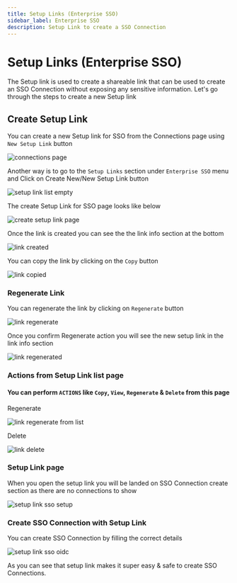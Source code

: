 ```yaml
---
title: Setup Links (Enterprise SSO)
sidebar_label: Enterprise SSO
description: Setup Link to create a SSO Connection
---
```


# Setup Links (Enterprise SSO)

The Setup link is used to create a shareable link that can be used to create an SSO Connection without exposing any sensitive information.
Let's go through the steps to create a new Setup link

## Create Setup Link

You can create a new Setup link for SSO from the Connections page using `New Setup Link` button

![connections page](/images/docs/admin-portal/setup-links/sso/connections-page.png)

Another way is to go to the `Setup Links` section under `Enterprise SSO` menu and Click on Create New/New Setup Link button

![setup link list empty](/images/docs/admin-portal/setup-links/sso/setup-link-list-empty.png)

The create Setup Link for SSO page looks like below

![create setup link page](/images/docs/admin-portal/setup-links/sso/create-setup-link-page.png)

Once the link is created you can see the the link info section at the bottom

![link created](/images/docs/admin-portal/setup-links/sso/link-created.png)

You can copy the link by clicking on the `Copy` button

![link copied](/images/docs/admin-portal/setup-links/sso/link-copied.png)

### Regenerate Link

You can regenerate the link by clicking on `Regenerate` button

![link regenerate](/images/docs/admin-portal/setup-links/sso/link-regenerate.png)

Once you confirm Regenerate action you will see the new setup link in the link info section

![link regenerated](/images/docs/admin-portal/setup-links/sso/link-regenerated.png)

### Actions from Setup Link list page

#### You can perform `ACTIONS` like `Copy`, `View`, `Regenerate` & `Delete` from this page

Regenerate

![link regenerate from list](/images/docs/admin-portal/setup-links/sso/link-regenerate-from-list.png)

Delete

![link delete](/images/docs/admin-portal/setup-links/sso/link-delete.png)

### Setup Link page

When you open the setup link you will be landed on SSO Connection create section as there are no connections to show

![setup link sso setup](/images/docs/admin-portal/setup-links/sso/setup-link-sso-setup.png)

### Create SSO Connection with Setup Link

You can create SSO Connection by filling the correct details

![setup link sso oidc](/images/docs/admin-portal/setup-links/sso/setup-link-sso-oidc.png)

As you can see that setup link makes it super easy & safe to create SSO Connections.
